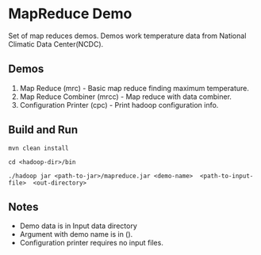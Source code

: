 # MapReduce Demo

Set of map reduces demos. Demos work temperature data from National Climatic Data Center(NCDC).


## Demos

1. Map Reduce (mrc) - Basic map reduce finding maximum temperature.
2. Map Reduce Combiner (mrcc) - Map reduce with data combiner.
3. Configuration Printer (cpc) - Print hadoop configuration info.


## Build and Run
```
mvn clean install

cd <hadoop-dir>/bin

./hadoop jar <path-to-jar>/mapreduce.jar <demo-name>  <path-to-input-file>  <out-directory>
```

## Notes

- Demo data is in Input data directory
- Argument with demo name is in ().
- Configuration printer requires no input files.

